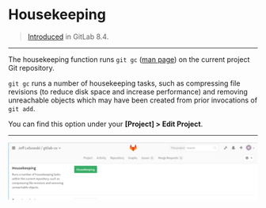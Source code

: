 # Housekeeping

> [Introduced][ce-2371] in GitLab 8.4.

---

The housekeeping function runs `git gc` ([man page][man]) on the current
project Git repository.

`git gc` runs a number of housekeeping tasks, such as compressing file
revisions (to reduce disk space and increase performance) and removing
unreachable objects which may have been created from prior invocations of
`git add`.

You can find this option under your **[Project] > Edit Project**.

---

![Housekeeping settings](img/housekeeping_settings.png)

[ce-2371]: https://gitlab.com/gitlab-org/gitlab-ce/merge_requests/2371 "Housekeeping merge request"
[man]: https://www.kernel.org/pub/software/scm/git/docs/git-gc.html "git gc man page"
